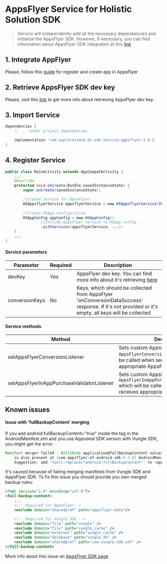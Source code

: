 # AppsFlyer Service for Holistic Solution SDK

>Service will independently add all the necessary dependencies and initialize the AppsFlyer SDK. 
However, if necessary, you can find information about AppsFlyer SDK integration at this [link](https://support.appsflyer.com/hc/en-us/articles/207032126-Android-SDK-integration-for-developers#integration)

## 1. Integrate AppFlyer

Please, follow this [guide](https://support.appsflyer.com/hc/en-us/articles/207033486-Getting-started-step-by-step#basic-attribution) for register and create app in AppsFlyer

## 2. Retrieve AppsFlyer SDK dev key

Please, visit this [link](https://support.appsflyer.com/hc/en-us/articles/207032126-Android-SDK-integration-for-developers#integration-31-retrieving-your-dev-key) to get more info about retrieving AppsFlyer dev key

## 3. Import Service

```groovy
dependencies {
    // ... other project dependencies

    implementation 'com.explorestack.hs.sdk.service:appsflyer:1.0.2'
}
```

## 4. Register Service

```java
public class MainActivity extends AppCompatActivity {
    ...
    @Override
    protected void onCreate(Bundle savedInstanceState) {
        super.onCreate(savedInstanceState);

        //Create service for AppsFlyer
        HSAppsflyerService appsflyerService = new HSAppsflyerService(YOUR_APPSFLYER_DEV_KEY);
    
        //Create HSApp configuration
        HSAppConfig appConfig = new HSAppConfig()
                //Include AppsFlyer service to HSApp config
                .withServices(appsflyerService, ...);        
    }
    ...
}
```

#### Service parameters

| Parameter      | Required | Description                                                                                                                                                                                                      |
|----------------|----------|------------------------------------------------------------------------------------------------------------------------------------------------------------------------------------------------------------------|
| devKey         | Yes      | AppsFlyer dev key. You can find more info about it's retrieving [here](https://support.appsflyer.com/hc/en-us/articles/207032126-Android-SDK-integration-for-developers#integration-31-retrieving-your-dev-key)  |
| conversionKeys | No       | Keys, which should be collected from AppsFlyer 'onConversionDataSuccess' response. If it's not provided or it's empty, all keys will be collected                                                                |

#### Service methods

| Method                                     | Description                                                                                                                             |
|--------------------------------------------|-----------------------------------------------------------------------------------------------------------------------------------------|
| setAppsFlyerConversionListener             | Sets custom AppsFlyer `AppsFlyerConversionListener` which will be called when service receives appropriate AppsFlyer events             |
| setAppsFlyerInAppPurchaseValidatorListener | Sets custom AppsFlyer `AppsFlyerInAppPurchaseValidatorListener` which will be called when service receives appropriate AppsFlyer events | 

## Known issues

#### Issue with 'fullBackupContent' merging

If you add android:fullBackupContent="true" inside the <application> tag in the AndroidManifest.xml and you use Appodeal SDK version with Vungle SDK, you might get the error:

```groovy
Manifest merger failed : Attribute application@fullBackupContent value=(@xml/vungle_backup_rule) from [com.vungle:publisher-sdk-android:6.4.11] AndroidManifest.xml:19:9-60
	is also present at [com.appsflyer:af-android-sdk:5.2.0] AndroidManifest.xml:14:18-73 value=(@xml/appsflyer_backup_rules).
	Suggestion: add 'tools:replace="android:fullBackupContent"' to <application> element at AndroidManifest.xml:9:5-25:19 to override.
```

It's caused because of failing merging manifests from Vungle SDK and AppsFlyer SDK. To fix this issue you should provide you own merged backup rules:

```xml
<?xml version="1.0" encoding="utf-8"?>
<full-backup-content>
    ...
    <!-- Required for AppsFlyer-->
    <exclude domain="sharedpref" path="appsflyer-data"/>

    <!-- Required for Vungle SDK -->
    <exclude domain="file" path="vungle" />
    <exclude domain="file" path="vungle_cache" />
    <exclude domain="external" path="vungle_cache" />
    <exclude domain="database" path="vungle_db" />
    <exclude domain="sharedpref" path="com.vungle.sdk.xml" />
</full-backup-content>
```

More info about this issue on [AppsFlyer SDK page](https://support.appsflyer.com/hc/en-us/articles/207032126-Android-SDK-integration-for-developers#integration-known-issues-with-integrating-the-sdk)